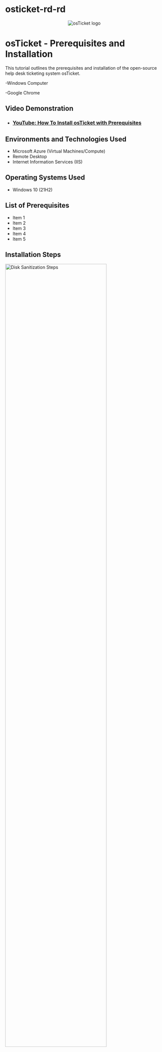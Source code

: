 # osticket-rd-rd

<p align="center">
<img src="https://i.imgur.com/Clzj7Xs.png" alt="osTicket logo"/>
</p>

<h1>osTicket - Prerequisites and Installation</h1>
This tutorial outlines the prerequisites and installation of the open-source help desk ticketing system osTicket.<br />

-Windows Computer

-Google Chrome

<h2>Video Demonstration</h2>

- ### [YouTube: How To Install osTicket with Prerequisites](https://www.youtube.com)

<h2>Environments and Technologies Used</h2>

- Microsoft Azure (Virtual Machines/Compute)
- Remote Desktop
- Internet Information Services (IIS)

<h2>Operating Systems Used </h2>

- Windows 10</b> (21H2)

<h2>List of Prerequisites</h2>

- Item 1
- Item 2
- Item 3
- Item 4
- Item 5




<h2>Installation Steps</h2>

<p>
<img src="https://i.imgur.com/DJmEXEB.png" height="80%" width="80%" alt="Disk Sanitization Steps"/>
</p>
<p>
<strong>Part 1 (Create Virtual Machine in Azure) </strong>
  
<strong>Create a Resource Group </strong>
 - To create a Resource group, click the icon on  the Microsoft Azure homepage named Resource groups.
 - If you do not see this icon, you can simply type "Resource Groups" in the Microsoft Azure search box.
 - Look to the upper left side of the screen for a plus sign with the word Create next to it. Click it.
 - Do you see Resource group *? In the empty box next to it, type the name of what you want your resource group to be called. It can be named anything you want.
 - After you name it, look to the bottom of the screen for a box with the words "Review + create" written inside of it and click it.
 - Once you see a green box at the top of the screen that says, "Validation passed", click the box at the bottom of the screen that says "Create".
 - Congratulations! You have just created your resource group!
  
<strong>Create a Windows 10 Virtual Machine (VM) with 2-4 Virtual CPUs </strong> <br>
 - To create the virtual machine, click the words Microsoft Azure near to the top of the screen, which will take you to the homepage. There will be an icon that says "Virtual machines". Click it.
 - If you don't see it, or just want to use another way, type "Virtual Machines" in the search box and click the first option presented.
 - On the upper left hand side of the screen, click the plus sign with the word "Create" next to it. Select the first option in the drop down menu that comes. It should be titled "Azure virtual machine".
 - Boxes you have to fill out:
	- Resource group *: Click the arrow on the right side of the box and select the name of the resource group you created.
	- Virtual machine name*: name it whatever you want
   	- Image*: Click the arrow in the right side of the box and select the option that includes "Windows 10"
   	- Size*: Pick any of the options that says "2 vcpus" or "4 vcpus"
   	- Username*: name it whatever you want
   	- Password*: whatever you want
   	- Confirm password*: just retype the password you chose
   	- Near the bottom of the screen, check the box next to the sentence: "I confirm I have an eligible Windows 10/11 license with multi-tenant hosting rights." Then click the blue box at the bottom that says, "Review + create"
   	- Once you see a green box at the top of the screen that says, "Validation passed", click the box at the bottom of the screen that says "Create".
   	- Wait until you see the words "Your deployment is complete" on your screen or you recieve a notification on your screen (a pop up box in the upper right side of screen) that say "Deployment succeeded".
		- You can also click on the bell to see the notifications (to find it look at the Microsoft Azure search box, then slide your eyes to the right; it should be the second icon. You can also hover your mouse over it and see if it says Notification. If it does, click it.)

Name: Vm-osticket <br>
Username: labuser (for example/whatever you chose) <br>
Password: osTicketPassword1! (for example/whatever you chose) <br>

<em> Screenshot idea: Screenshot the whole page with an example </em>

</p>
<br />

<p>
<img src="https://i.imgur.com/DJmEXEB.png" height="80%" width="80%" alt="Disk Sanitization Steps"/>
</p>
<p>
<strong> Part 2 (Installation) </strong>
  This part is super simple. What it mainly consists of is clicking and downloading things. 


<strong> A - Open Installation File Folder in VM </strong>

1) Log in to VM

2) Open Microsoft Edge, open new tab and paste this link: https://drive.google.com/drive/u/0/folders/1APMfNyfNzcxZC6EzdaNfdZsUwxWYChf6



<strong> B - Install / Enable IIS in Windows WITH
CGI and Common HTTP Features</strong>

Right click start menu and Select run > <br>
(add screenshot) <br>
Type control > <br>
(add screenshot) <br>
Programs > <br>
(add screenshot) <br>
Turn Windows on/off > <br>
(add screenshot) <br>
Check Internet Info Service > <br>
Expand World Wide Web Services > <br>
Expand App Dev Features > <br>
Check CGI > <br>
Expand Common HTTP Feat > <br>
Check all boxes > <br>
Ok <br>

<strong> C - From the Installation Files, download and install PHP Manager for IIS (PHPManagerForIIS_V1.5.0.msi) </strong>

<strong> D - From the Installation Files, download and install the Rewrite Module (rewrite_amd64_en-US.msi) </strong>

<strong> E - Create the directory C:\PHP </strong>

General idea:
Change downloads to C:, and then put a folder titled PHP inside of it

Steps:
File Explorer> <br>
(add screenshot) <br>
Change Downloads to C: > <br>
(add screenshot) <br>
Right click white space + new + folder > <br>
(add screenshot) <br>
Title it PHP <br>
(add screenshot) <br>


<strong> F - From the Installation Files, download PHP 7.3.8 (php-7.3.8-nts-Win32-VC15-x86.zip) and unzip the contents into C:\PHP<br>
!! ATTENTION !! <br>
If this appears, choose to “Keep” the file: (add screenshot) </strong> <br>

<strong> G - From the Installation Files, download and install VC_redist.x86.exe. </strong>

<strong> H - From the Installation Files, download and install MySQL 5.5.62 (mysql-5.5.62-win32.msi) </strong>
Typical Setup -> <br>
Launch Configuration Wizard (after install) -> <br>
Standard Configuration -> <br>
Password1

<strong> I - Open IIS as an Admin and Register PHP </strong>

1) Type IIS (1), right click it (2), select  Admin (3)

(add screenshot) <br>
   
2) PHP manager > Register new PHP > Click three dots ... > This Pc > PHP > php.cgi > Ok <br>

(add screenshot) <br>

<strong> J - Reload IIS (Open IIS, Stop and Start the server) </strong>
(add screenshot) <br>

1) Just open vm-osticket (far left side)

2) Just click restart (far right side)

<strong> K - Install osTicket v1.15.8 <br>
Download osTicket from the Installation Files Folder <br>
Extract and copy “upload” folder to c:\inetpub\wwwroot <br>
Within c:\inetpub\wwwroot, Rename “upload” to “osTicket” <br> </strong>

<strong> L - Reload IIS (Open IIS, Stop and Start the server) </strong> <br>
(add screenshot)

<strong> M - Go to sites -> Default -> osTicket <br>
On the right, click “Browse *:80” </strong> <br>
(add screenshot)

<strong> N - Enable extensions <br>
Go back to IIS, sites -> Default -> osTicket <br>
Double-click PHP Manager <br>
Click “Enable or disable an extension”<br>
Enable: php_imap.dll <br>
Enable: php_intl.dll <br>
Enable: php_opcache.dll <br>
Refresh the osTicket site in your browse, observe the changes </strong>

<strong> O - Rename: ost-config.php
From: C:\inetpub\wwwroot\osTicket\include\ost-sampleconfig.php
To: C:\inetpub\wwwroot\osTicket\include\ost-config.php</strong>

<strong> P - Assign Permissions: ost-config.php</strong> <br>
1) Right click ost-config> <br>
2) Pizza (P-S-A: Properties - Security - Advanced)> <br>
3) Disable inheritance > <br>
4) Remove All > <br>
5) ADD > <br>
6) Select a principal > <br>
7) Type everyone + Click check names > <br>
8) Ok > <br>
9) Click Full Control box (all boxes should automatically become checked, if not: check them) > <br>
10) OK > Apply > OK > OK <br>

<strong> Q - Disable inheritance -> Remove All</strong> <br>
1) Right click + PSA


<strong> R - New Permissions -> Everyone -> All</strong>
1) Add> <br>
2) Select a principal> <br>
3) Type everyone> <br>
4) Check names + check Full control (make sure all boxes checked) <br>

<strong> S - Continue Setting up osTicket in the browser (click Continue) </strong>

Name Helpdesk

Default email (receives email from customers)

What I used: <br>
Help desk name: Jay HelpDesk <br>
Default email: jay@helper.com <br>
First name: Jay <br>
Last name: Jackson <br>
Email: jay@gmail.com <br>
username: jay <br>
password: Password1 <br>

T - From the Installation Files, download and install HeidiSQL. <br>
Open Heidi SQL <br>
Create a new session, root/Password1 <br>
Connect to the session <br>
Create a database called “osTicket” 

U - Continue Setting up osticket in the browser
MySQL Database: osTicket <br>
MySQL Username: root <br>
MySQL Password: Password1 <br>
Click “Install Now!”

Congratulations, hopefully it is installed with no errors!
Browse to your help desk login page: http://localhost/osTicket/scp/login.php

End Users osTicket URL:
http://localhost/osTicket/ 

<strong> Clean up </strong><br>
1) Delete: C:\inetpub\wwwroot\osTicket\setup


<strong>Set Permissions to “Read” only: C:\inetpub\wwwroot\osTicket\include\ost-config.php </strong>
1) PSA (Properties, Security, Advanced)> <br>
2) Click everyone> <br>
3) Click Edit > <br>
4) Uncheck modify&write (only boxes with the word read in it should be checked - ex: read & execute, read)

Notes:
Browse to your help desk login page: http://localhost/osTicket/scp/login.php  
End Users osTicket URL: http://localhost/osTicket/ 

</p>
<br />

<p>
<img src="https://i.imgur.com/DJmEXEB.png" height="80%" width="80%" alt="Disk Sanitization Steps"/>
</p>
